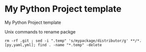 My Python Project template
=======================

My Python Project template


Unix commands to rename packge

```
rm -rf .git ; sed -i ".temp" 's/mypackage/distributor/g' **/*.[py,yaml,yml]; find . -name "*.temp" -delete
```
